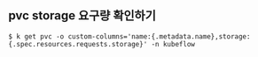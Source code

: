 ## pvc storage 요구량 확인하기
~~~bahs
$ k get pvc -o custom-columns='name:{.metadata.name},storage:{.spec.resources.requests.storage}' -n kubeflow
~~~
